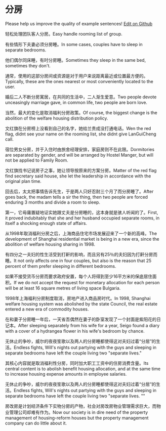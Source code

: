 # 分房

Please help us improve the quality of example sentences! [Edit on Github](https://github.com/jiyushe/jiyu-example-sentence-source/blob/main/chinese/fenfang.md)

<p><span class="chinese">轻松处理团队客人分房。</span><span class="english">Easy handle rooming list of group.</span></p>

<p><span class="chinese">有些情形下夫妻必须分房睡。</span><span class="english">In some cases, couples have to sleep in separate bedrooms.</span></p>

<p><span class="chinese">他们偶尔同床睡，有时分房睡。</span><span class="english">Sometimes they sleep in the same bed, sometimes they don't.</span></p>

<p><span class="chinese">通常，使用的这部分房间或资源是对于用户来说距离最近或位置最方便的。</span><span class="english">Typically, these are the ones nearest or most conveniently located to the user.</span></p>

<p><span class="chinese">婚后二人不断分房寓居，在共同的生活中，二人渐生爱意。</span><span class="english">Two people devote unceasingly marriage gave, in common life, two people are born love.</span></p>

<p><span class="chinese">当然，最大的变化是取消福利分房政策。</span><span class="english">Of course, the biggest change is the abolition of the welfare housing distribution policy.</span></p>

<p><span class="chinese">文红旗在分房榜上没看到自己的名字，她给兰贵成没打通电话。</span><span class="english">Wen the red flag, didnt see your name on the rooming list, she didnt give LanGuiCheng call.</span></p>

<p><span class="chinese">宿位男女分房，并于入住时由旅舍经理安排，家庭房则不在此限。</span><span class="english">Dormitories are separated by gender, and will be arranged by Hostel Manger, but will not be applied to Family Room.</span></p>

<p><span class="chinese">文红旗找书记说房子之事，她让领导按原来的方案分房。</span><span class="english">Matter of the red flag find secretary said house, she let the leadership in accordance with the original plan time.</span></p>

<p><span class="chinese">回去后，太太把事情告诉先生，于是两人只好忍耐三个月了而分房睡了。</span><span class="english">After goes back, the madam tells a sir the thing, then two people are forced enduring 3 months and divide a room to sleep.</span></p>

<p><span class="chinese">第一，它毋庸置疑地证实她跟丈夫是分房睡的，这本身就是骇人听闻的了。</span><span class="english">First, it proved indubitably that she and her husband occupied separate rooms, in itself a shocking enough state of affairs.</span></p>

<p><span class="chinese">从1998年取消福利分房之后，上海商品住宅市场发展迎来了一个新的高峰。</span><span class="english">The development of Shanghai residential market is being in a new era, since the abolition of welfare housing sharing in 1998.</span></p>

<p><span class="chinese">有四分之一夫妇的性生活受到打鼾的影响，而且另有25％的夫妇因为打鼾分房而睡。</span><span class="english">It not only affects one in four couples, but also is the reason that 25 percent of them prefer sleeping in different bedrooms.</span></p>

<p><span class="chinese">如果不接受货币分房而要求政府安置，每个人将得到至少16平方米的保底居住面积。</span><span class="english">If we do not accept the request for monetary allocation for each person will be at least 16 square metres of living space Bulgaria.</span></p>

<p><span class="chinese">1998年上海福利分房制度取消，房地产进入商品房时代。</span><span class="english">In 1998, Shanghai welfare housing system was abolished by the state Council, the real estate entered a new era of commodity houses.</span></p>

<p><span class="chinese">在和妻子分房睡一年后，一天省吾偶然在妻子的卧室发现了一个封面是紫阳花的日记本。</span><span class="english">After sleeping separately from his wife for a year, Seigo found a diary with a cover of a hydrangea flower in his wife's bedroom by chance.</span></p>

<p><span class="chinese">无休止的争吵，威尔的夜夜笙歌以及两人的分房睡都使得这对夫妇过着“分居”的生活。</span><span class="english">Endless fights, Will's nights out partying with the guys and sleeping in separate bedrooms have left the couple living two "separate lives."</span></p>

<p><span class="chinese">其核心内容就是取消福利性分房，同时加大职工工资中的住房消费含量。</span><span class="english">Its central content is to abolish benefit housing allocation, and at the same time to increase housing expense amounts in employee salaries.</span></p>

<p><span class="chinese">无休止的争吵，威尔的夜夜笙歌以及两人的分房睡都使得这对夫妇过着“分居”的生活。</span><span class="english">Endless fights, Will's nights out partying with the guys and sleeping in separate bedrooms have left the couple living two "separate lives. ""</span></p>

<p><span class="chinese">房改房是计划经济条件下实物分房的产物，社会对房改房物业管理需求巨大，而物业管理公司却难有作为。</span><span class="english">Now our society is in dire need of the property management of housing-reform houses but the property management company can do little about it.</span></p>

